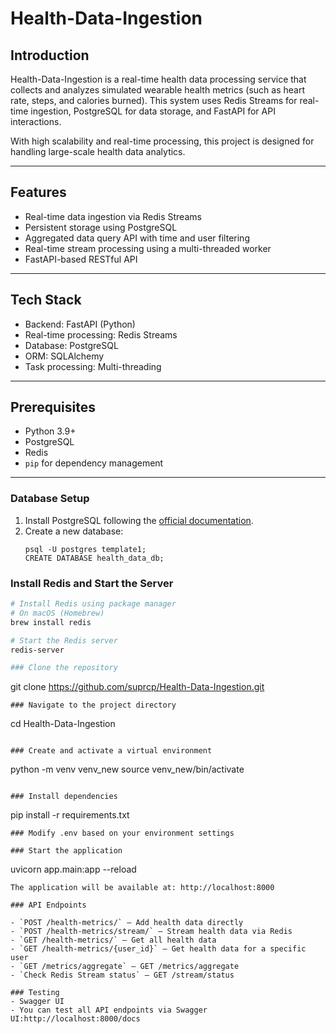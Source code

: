# Health-Data-Ingestion

## Introduction
Health-Data-Ingestion is a real-time health data processing service that collects and analyzes simulated wearable health metrics (such as heart rate, steps, and calories burned). This system uses Redis Streams for real-time ingestion, PostgreSQL for data storage, and FastAPI for API interactions.

With high scalability and real-time processing, this project is designed for handling large-scale health data analytics.

---

## Features
- Real-time data ingestion via Redis Streams
- Persistent storage using PostgreSQL
- Aggregated data query API with time and user filtering
- Real-time stream processing using a multi-threaded worker
- FastAPI-based RESTful API

---

## Tech Stack
- Backend: FastAPI (Python)
- Real-time processing: Redis Streams
- Database: PostgreSQL
- ORM: SQLAlchemy
- Task processing: Multi-threading

---

## Prerequisites
- Python 3.9+
- PostgreSQL
- Redis
- `pip` for dependency management

---

### Database Setup
1. Install PostgreSQL following the [official documentation](https://www.postgresql.org/download/).
2. Create a new database:
   ```
   psql -U postgres template1;
   CREATE DATABASE health_data_db;
   ```
### Install Redis and Start the Server

```sh
# Install Redis using package manager
# On macOS (Homebrew)
brew install redis

# Start the Redis server
redis-server

### Clone the repository
```
git clone https://github.com/suprcp/Health-Data-Ingestion.git
```
### Navigate to the project directory 
```
cd Health-Data-Ingestion
```

### Create and activate a virtual environment
```
python -m venv venv_new
source venv_new/bin/activate 
```

### Install dependencies
```
pip install -r requirements.txt
```
### Modify .env based on your environment settings

### Start the application
```
uvicorn app.main:app --reload
```
The application will be available at: http://localhost:8000

### API Endpoints

- `POST /health-metrics/` – Add health data directly
- `POST /health-metrics/stream/` – Stream health data via Redis
- `GET /health-metrics/` – Get all health data
- `GET /health-metrics/{user_id}` – Get health data for a specific user
- `GET /metrics/aggregate` – GET /metrics/aggregate
- `Check Redis Stream status` – GET /stream/status

### Testing
- Swagger UI
- You can test all API endpoints via Swagger UI:http://localhost:8000/docs













